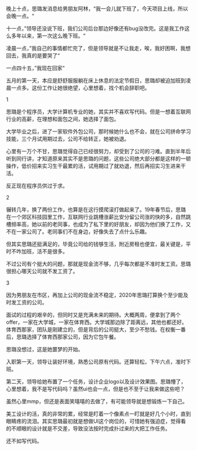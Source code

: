 晚上十点，思璐发消息给男朋友阿林，“我一会儿就下班了，今天项目上线，所以会晚一点。“

十一点，”领导还没说下班，我们公司后台那边好像还有bug没改完。这是我工作这么多年以来，第一次这么晚下班。“

凌晨一点，”我自己的事情都忙完了，但是领导就是不让我走，唉，我好困啊，我想回去，我真的是要哭了“

一点四十五，”我现在回家“



五月的第一天，本应是舒舒服服躺在床上休息的法定节假日，思璐却被迫加班到凌晨一点多。这份工作让她很绝望，心里想着，找个机会辞职吧。



1 

思璐是个程序员，大学计算机专业的她，其实并不喜欢写代码。但是一想着互联网行业的高薪，在理想和面包之间，她选择了面包。

大学毕业之后，进了一家软件外包公司，那时候她什么也不会，就在公司拼命学习技能，三个月试用期过去，公司不给转正，她被劝退。

心里有一万个不甘，思璐觉得自己已经很努力，却受到了公司的刁难。直到半年后听到同行讲，才知道原来其实不是思璐的问题，这些公司绝大部分都是这样的一顿操作，低价招来实习生干最累的活，试用期过了就劝退，然后再招实习生进来干活。

反正现在程序员供过于求。

2 

辗转几年，换了两份工作，也算是在这行摸爬滚打做起来了。19年春节后，思璐在一个郊区科技园里工作，互联网行业跳槽涨薪比安分留公司涨的快的多，自然跳槽频率高，她以前的老同事，也成为了私下里的好朋友，却因为他们换了工作，又不在一家公司了。老同事们不在身边，好像失去了点什么乐趣。

但其实思璐还挺满足的，毕竟公司给的钱够生活，附近房租也便宜，最关键是，平时不咋加班，活不是很多。

不过公司有个挺大的问题，那就是现金流不够，几乎每次都是不准时发工资。思璐很担心哪天公司就不发工资了。

3

因为男朋友在市区，再加上公司的现金流不稳定，2020年思璐打算换个至少能及时发工资的公司。

面试的过程的艰辛的，但同时又是充满未来的期待。大概两周，便拿到了两个offer，一家在大学城，一家在体育西。大学城那边除了距离远，其他也都还好。体育西那家，团队是刚建立的，但是背后的公司挺大，至少不愁钱。在权衡一番后，思璐选择了体育西那家公司，因为它包午餐。

思璐没想过，这是她噩梦的开始。

入职第一天，领导让装好环境，熟悉公司原有代码。还算轻松，下午六点，准时下班。

第二天，领导给她布置了一个任务，设计企业logo以及设计效果图。思璐懵了，心里想着，我不是写代码吗？虽然ui也会一点，但是也不至于让我来做这些吧？

虽然心里mmp，但还是表面笑嘻嘻的去做了，有可能领导就是想锻炼一下自己。

美工设计的活，真的非常的累，经常是盯着一个像素点一盯就是好几个小时，直到眼睛疼的流泪。其实思璐最初就是想做UI这个岗位的，可惜她有强迫症，觉得看的不顺眼的设计就是不交差，导致没法按时完成扑过来的大把工作任务。

还不如写代码。



